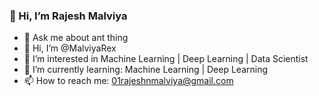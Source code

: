 ### 👋 Hi, I’m Rajesh Malviya
- 💬 Ask me about ant thing
- 👋 Hi, I’m @MalviyaRex
- 👀 I’m interested in Machine Learning | Deep Learning | Data Scientist 
- 🌱 I’m currently learning: Machine Learning | Deep Learning 
- 📫 How to reach me: 01rajeshnmalviya@gmail.com
<!--
**Malviya-Rajesh/Malviya-Rajesh** is a ✨ _special_ ✨ repository because its `README.md` (this file) appears on your GitHub profile.

Here are some ideas to get you started:

- 🔭 I’m currently working on ...
- 🌱 I’m currently learning Machine Learning | Deep Learning 
- 👯 I’m looking to collaborate on ...
- 🤔 I’m looking for help with ...
- 💬 Ask me about ...
- 📫 How to reach me: ...
- 😄 Pronouns: ...
- ⚡ Fun fact: ...
-->
